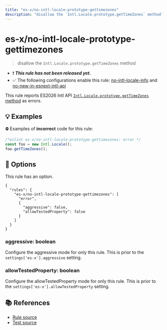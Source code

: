 ```yaml
---
title: "es-x/no-intl-locale-prototype-gettimezones"
description: "disallow the `Intl.Locale.prototype.getTimeZones` method"
---
```


# es-x/no-intl-locale-prototype-gettimezones
> disallow the `Intl.Locale.prototype.getTimeZones` method

- ❗ <badge text="This rule has not been released yet." vertical="middle" type="error"> ***This rule has not been released yet.*** </badge>
- ✅ The following configurations enable this rule: [no-intl-locale-info] and [no-new-in-esnext-intl-api]

This rule reports ES2026 Intl API [`Intl.Locale.prototype.getTimeZones` method](https://github.com/tc39/proposal-intl-locale-info) as errors.

## 💡 Examples

⛔ Examples of **incorrect** code for this rule:

<eslint-playground type="bad">

```js
/*eslint es-x/no-intl-locale-prototype-gettimezones: error */
const foo = new Intl.Locale();
foo.getTimeZones();
```

</eslint-playground>

## 🔧 Options

This rule has an option.

```jsonc
{
  "rules": {
    "es-x/no-intl-locale-prototype-gettimezones": [
      "error",
      {
        "aggressive": false,
        "allowTestedProperty": false
      }
    ]
  }
}
```

### aggressive: boolean

Configure the aggressive mode for only this rule.
This is prior to the `settings['es-x'].aggressive` setting.

### allowTestedProperty: boolean

Configure the allowTestedProperty mode for only this rule.
This is prior to the `settings['es-x'].allowTestedProperty` setting.

## 📚 References

- [Rule source](https://github.com/eslint-community/eslint-plugin-es-x/blob/master/lib/rules/no-intl-locale-prototype-gettimezones.js)
- [Test source](https://github.com/eslint-community/eslint-plugin-es-x/blob/master/tests/lib/rules/no-intl-locale-prototype-gettimezones.js)

[no-intl-locale-info]: ../configs/index.md#no-intl-locale-info
[no-new-in-esnext-intl-api]: ../configs/index.md#no-new-in-esnext-intl-api
